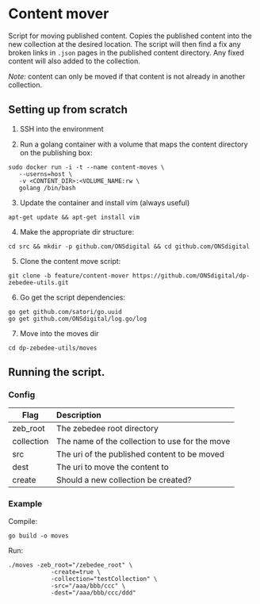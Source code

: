 # Content mover

Script for moving published content. Copies the published content into the new collection at the desired location. 
The script will then find a fix any broken links in `.json` pages in the published content directory. Any fixed content
 will also added to the collection.
 
 _Note:_ content can only be moved if that content is not already in another collection. 

## Setting up from scratch

1. SSH into the environment

2. Run a golang container with a volume that maps the content directory on the publishing box:
```
sudo docker run -i -t --name content-moves \
   --userns=host \
   -v <CONTENT_DIR>:<VOLUME_NAME:rw \
   golang /bin/bash
```

3. Update the container and install vim (always useful)
```
apt-get update && apt-get install vim
```

4. Make the appropriate dir structure:
```
cd src && mkdir -p github.com/ONSdigital && cd github.com/ONSdigital
```

5. Clone the content move script:
```
git clone -b feature/content-mover https://github.com/ONSdigital/dp-zebedee-utils.git
```

6. Go get the script dependencies:
```
go get github.com/satori/go.uuid
go get github.com/ONSdigital/log.go/log
```

7. Move into the moves dir
```
cd dp-zebedee-utils/moves
```

## Running the script.

### Config

| Flag       | Description                                    |
|------------|:-----------------------------------------------|
| zeb_root   | The zebedee root directory                     |
| collection | The name of the collection to use for the move |
| src        | The uri of the published content to be moved   |
| dest       | The uri to move the content to                 |
| create     | Should a new collection be created?            |

### Example

Compile:
```
go build -o moves
```
Run:
```
./moves -zeb_root="/zebedee_root" \
            -create=true \
            -collection="testCollection" \
            -src="/aaa/bbb/ccc" \
            -dest="/aaa/bbb/ccc/ddd"
```